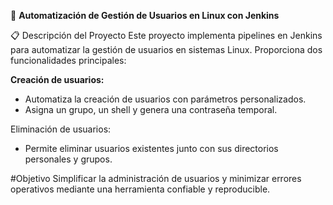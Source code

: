 
🚀 **Automatización de Gestión de Usuarios en Linux con Jenkins**

📋 Descripción del Proyecto
Este proyecto implementa pipelines en Jenkins para automatizar la gestión de usuarios en sistemas Linux. Proporciona dos funcionalidades principales:

**Creación de usuarios:**

- Automatiza la creación de usuarios con parámetros personalizados.
- Asigna un grupo, un shell y genera una contraseña temporal.

Eliminación de usuarios:

- Permite eliminar usuarios existentes junto con sus directorios personales y grupos.

#Objetivo
Simplificar la administración de usuarios y minimizar errores operativos mediante una herramienta confiable y reproducible.
